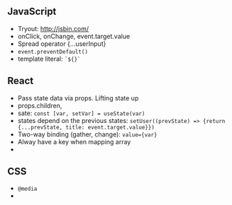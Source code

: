 ## JavaScript
* Tryout: http://jsbin.com/
* onClick, onChange, event.target.value
* Spread operator {...userInput} 
* `event.preventDefault()`
* template literal: ``` `${}` ```

## React
* Pass state data via props. Lifting state up
* props.children, 
* sate: `const [var, setVar] = useState(var)`
* states depend on the previous states: `setUser((prevState) => {return {...prevState, title: event.target.value}})`
* Two-way binding (gather, change): `value={var}`
* Alway have a key when mapping array
* 

## CSS
* `@media`
* 
